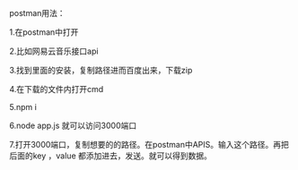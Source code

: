 postman用法：

1.在postman中打开

2.比如网易云音乐接口api

3.找到里面的安装，复制路径进而百度出来，下载zip

4.在下载的文件内打开cmd

5.npm i

6.node app.js  就可以访问3000端口

7.打开3000端口，复制想要的的路径。在postman中APIS。输入这个路径。再把后面的key ，value 都添加进去，发送。就可以得到数据。